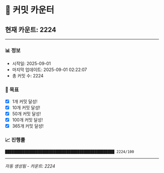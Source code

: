# 🔢 커밋 카운터

## 현재 카운트: 2224

---

### 📊 정보
- 시작일: 2025-09-01
- 마지막 업데이트: 2025-09-01 02:22:07
- 총 커밋 수: 2224

### 🎯 목표
- [x] 1개 커밋 달성!
- [x] 10개 커밋 달성!
- [x] 50개 커밋 달성!
- [x] 100개 커밋 달성!
- [x] 365개 커밋 달성!

### 📈 진행률
```
██████████████████████████████████████████████████ 2224/100
```

---
*자동 생성됨 - 카운트: 2224*
